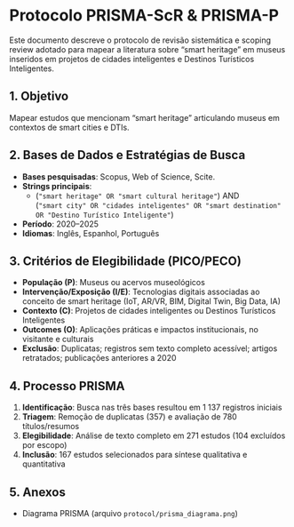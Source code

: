 # Protocolo PRISMA-ScR & PRISMA-P

Este documento descreve o protocolo de revisão sistemática e scoping review adotado para mapear a literatura sobre “smart heritage” em museus inseridos em projetos de cidades inteligentes e Destinos Turísticos Inteligentes.

## 1. Objetivo
Mapear estudos que mencionam “smart heritage” articulando museus em contextos de smart cities e DTIs.

## 2. Bases de Dados e Estratégias de Busca
- **Bases pesquisadas**: Scopus, Web of Science, Scite.
- **Strings principais**:
  - (`"smart heritage" OR "smart cultural heritage"`) AND  
    (`"smart city" OR "cidades inteligentes" OR "smart destination" OR "Destino Turístico Inteligente"`)
- **Período**: 2020–2025
- **Idiomas**: Inglês, Espanhol, Português

## 3. Critérios de Elegibilidade (PICO/PECO)
- **População (P)**: Museus ou acervos museológicos
- **Intervenção/Exposição (I/E)**: Tecnologias digitais associadas ao conceito de smart heritage (IoT, AR/VR, BIM, Digital Twin, Big Data, IA)
- **Contexto (C)**: Projetos de cidades inteligentes ou Destinos Turísticos Inteligentes
- **Outcomes (O)**: Aplicações práticas e impactos institucionais, no visitante e culturais
- **Exclusão**: Duplicatas; registros sem texto completo acessível; artigos retratados; publicações anteriores a 2020

## 4. Processo PRISMA
1. **Identificação**: Busca nas três bases resultou em 1 137 registros iniciais  
2. **Triagem**: Remoção de duplicatas (357) e avaliação de 780 títulos/resumos  
3. **Elegibilidade**: Análise de texto completo em 271 estudos (104 excluídos por escopo)  
4. **Inclusão**: 167 estudos selecionados para síntese qualitativa e quantitativa

## 5. Anexos
- Diagrama PRISMA (arquivo `protocol/prisma_diagrama.png`)
